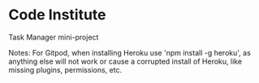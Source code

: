 # Code Institute

Task Manager mini-project

Notes:
For Gitpod, when installing Heroku use 'npm install -g heroku', as anything else will 
not work or cause a corrupted install of Heroku, like missing plugins, permissions, etc.

